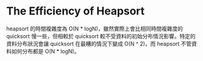 # The Efficiency of Heapsort

heapsort 的時間複雜度為 O\(N \* logN\)，雖然實際上會比相同時間複雜度的 quicksort 慢一些，但相較於 quicksort 較不受資料的初始分布情況影響。特定的資料分布狀況會讓 quicksort 在最糟的情況下變成 O\(N ^ 2\)，而 heapsort 不管資料如何分布都是 O\(N \* logN\)。

